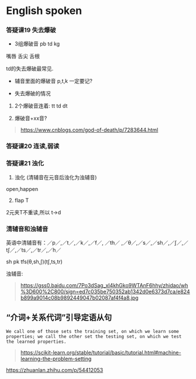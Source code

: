 # English spoken

### 答疑课19 失去爆破

* 3组爆破音 pb td kg

嘴唇 舌尖 舌根

td的失去爆破最常见.

* 辅音里面的爆破音 p,t,k 一定要记?

* 失去爆破的情况

1. 2个爆破音连着: tt td dt

2. 爆破音+xx音?

> https://www.cnblogs.com/god-of-death/p/7283644.html

### 答疑课20 连读,弱读

### 答疑课21 浊化

1. 浊化 (清辅音在元音后浊化为浊辅音)

open,happen

2. flap T

2元夹T不重读,所以 t->d

### 清辅音和浊辅音

英语中清辅音有：／p／,／t／,／k／,／f／, ／th／ ,／θ／,／s／,／sh／,／∫／,／t∫／,／ts／,／tr／,／h／

sh pk tfs(θ,sh,∫)(t∫,ts,tr)

浊辅音: 

> https://gss0.baidu.com/7Po3dSag_xI4khGko9WTAnF6hhy/zhidao/wh%3D600%2C800/sign=ed7c035be750352ab1342d0e6373d7ca/e824b899a9014c08b9892449047b02087af4f4a8.jpg

## “介词+关系代词”引导定语从句

```
We call one of those sets the training set, on which we learn some properties; we call the other set the testing set, on which we test the learned properties.
```

> https://scikit-learn.org/stable/tutorial/basic/tutorial.html#machine-learning-the-problem-setting

https://zhuanlan.zhihu.com/p/54412053

